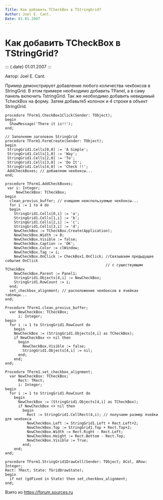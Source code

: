 ```yaml
---
Title: Как добавить TCheckBox в TStringGrid?
Author: Joel E. Cant.
Date: 01.01.2007
---
```



Как добавить TCheckBox в TStringGrid?
=====================================

::: {.date}
01.01.2007
:::

Автор: Joel E. Cant.

Пример демонстрирует добавление любого количества чекбоксов в
StringGrid. В этом примере необходимо добавить TPanel, а в саму панель
включить TstringGrid. Так же необходимо добавить невидимый TcheckBox на
форму. Затем добавьте5 колонок и 4 строки в объект StringGrid.

    procedure TForm1.CheckBox1Click(Sender: TObject);
    begin
      ShowMessage('There it is!!');
    end;
     
    // Заполняем заголовок StringGrid
    procedure TForm1.FormCreate(Sender: TObject);
    begin
     StringGrid1.Cells[0,0] := 'A Simple';
     StringGrid1.Cells[1,0] := 'Way';
     StringGrid1.Cells[2,0] := 'To';
     StringGrid1.Cells[3,0] := 'Do It';
     StringGrid1.Cells[4,0] := 'Check !!';
     AddCheckBoxes; // добавляем чекбоксы...
    end;
     
    procedure TForm1.AddCheckBoxes;
     var i: Integer;
         NewCheckBox: TCheckBox;
    begin
      clean_previus_buffer; // очищаем неиспользуемые чекбоксы...
      for i := 1 to 4 do
      begin
        StringGrid1.Cells[0,i] := 'a';
        StringGrid1.Cells[1,i] := 'b';
        StringGrid1.Cells[2,i] := 'c';
        StringGrid1.Cells[3,i] := 'd';
        NewCheckBox := TCheckBox.Create(Application);
        NewCheckBox.Width := 0;
        NewCheckBox.Visible := false;
        NewCheckBox.Caption := 'OK';
        NewCheckBox.Color := clWindow;
        NewCheckBox.Tag := i;
        NewCheckBox.OnClick := CheckBox1.OnClick; //Связываем предыдущее событие OnClick
                                                  // с существующим TCheckBox
        NewCheckBox.Parent := Panel1;
        StringGrid1.Objects[4,i] := NewCheckBox;
        StringGrid1.RowCount := i;
      end;
      set_checkbox_alignment; // расположение чекбоксов в ячейках таблицы...
    end;
     
    Procedure TForm1.clean_previus_buffer;
      var NewCheckBox: TCheckBox;
          i: Integer;
    begin
      for i := 1 to StringGrid1.RowCount do
        begin
        NewCheckBox := (StringGrid1.Objects[4,i] as TCheckBox);
        if NewCheckBox <> nil then
          begin
            NewCheckBox.Visible := false;
            StringGrid1.Objects[4,i] := nil;
          end;
        end;
    end;
     
    Procedure TForm1.set_checkbox_alignment;
      var NewCheckBox: TCheckBox;
          Rect: TRect;
          i: Integer;
    begin
      for i := 1 to StringGrid1.RowCount do
        begin
          NewCheckBox := (StringGrid1.Objects[4,i] as TCheckBox);
          if NewCheckBox <> nil then
            begin
              Rect := StringGrid1.CellRect(4,i); // получаем размер ячейки для чекбокса
              NewCheckBox.Left := StringGrid1.Left + Rect.Left+2;
              NewCheckBox.Top := StringGrid1.Top + Rect.Top+2;
              NewCheckBox.Width := Rect.Right - Rect.Left;
              NewCheckBox.Height := Rect.Bottom - Rect.Top;
              NewCheckBox.Visible := True;
            end;
        end;
    end;
     
    procedure TForm1.StringGrid1DrawCell(Sender: TObject; ACol, ARow: Integer;
    Rect: TRect; State: TGridDrawState);
    begin
      if not (gdFixed in State) then set_checkbox_alignment;
    end;

Взято из <https://forum.sources.ru>
